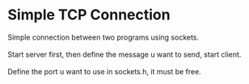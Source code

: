 # Simple TCP Connection

Simple connection between two programs using sockets.</br></br>
Start server first, then define the message u want to send, start client.</br></br>
Define the port u want to use in sockets.h, it must be free.
